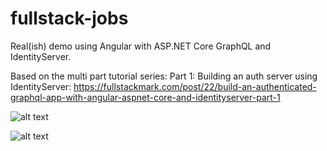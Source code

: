 # fullstack-jobs
Real(ish) demo using Angular with ASP.NET Core GraphQL and IdentityServer.

Based on the multi part tutorial series:
Part 1: Building an auth server using IdentityServer: https://fullstackmark.com/post/22/build-an-authenticated-graphql-app-with-angular-aspnet-core-and-identityserver-part-1

![alt text](https://raw.githubusercontent.com/mmacneil/fullstack-jobs/master/docs/img/angular-aspnet-core-job-application-flow.gif "Build an Authenticated GraphQL App with Angular, ASP.NET Core and IdentityServer")

![alt text](https://github.com/mmacneil/fullstack-jobs/blob/master/docs/img/angular-aspnet-core-job-edit-flow.gif "Build an Authenticated GraphQL App with Angular, ASP.NET Core and IdentityServer")

